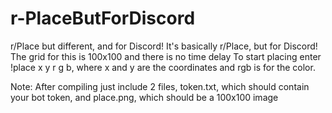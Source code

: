 ﻿# r-PlaceButForDiscord
r/Place but different, and for Discord! 
It's basically r/Place, but for Discord!
The grid for this is 100x100 and there is no time delay
To start placing enter !place x y r g b, where x and y are the coordinates and rgb is for the color.

Note: After compiling just include 2 files, token.txt, which should contain your bot token, and place.png, which should be a 100x100 image
